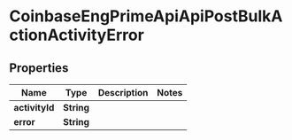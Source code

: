 
# CoinbaseEngPrimeApiApiPostBulkActionActivityError

## Properties
Name | Type | Description | Notes
------------ | ------------- | ------------- | -------------
**activityId** | **String** |  | 
**error** | **String** |  | 



